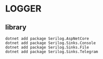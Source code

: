 # LOGGER

## library
    dotnet add package Serilog.AspNetCore
    dotnet add package Serilog.Sinks.Console
    dotnet add package Serilog.Sinks.File
    dotnet add package Serilog.Sinks.Telegram